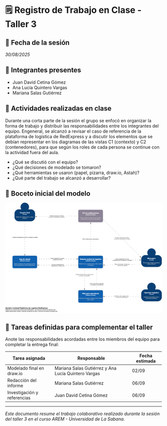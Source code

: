 # 🗒️ Registro de Trabajo en Clase - Taller 3

## 📆 Fecha de la sesión
_30/08/2025_

## 👥 Integrantes presentes
- Juan David Cetina Gómez
- Ana Lucía Quintero Vargas
- Mariana Salas Gutiérrez

## 🧠 Actividades realizadas en clase

Durante una corta parte de la sesión el grupo se enfocó en organizar la forma de trabajo y distribuir las responsabilidades entre los integrantes del equipo. Engeneral, se alcanzó a revisar el caso de referencia de la plataforma de logística de RedExpress y a discutir los elementos que se debían representar en los diagramas de las vistas C1 (contexto) y C2 (contenedores), para que según los roles de cada persona se continue con la actividad fuera del aula.

- ¿Qué se discutió con el equipo?
- ¿Qué decisiones de modelado se tomaron?
- ¿Qué herramientas se usaron (papel, pizarra, draw.io, Astah)?
- ¿Qué parte del trabajo se alcanzó a desarrollar?

## 🧩 Boceto inicial del modelo

![Vista C1 borraodr](./c1-contexto-borrador.drawio.png)

## 🔁 Tareas definidas para complementar el taller

Anote las responsabilidades acordadas entre los miembros del equipo para completar la entrega final:

| Tarea asignada | Responsable | Fecha estimada |
|----------------|-------------|----------------|
| Modelado final en draw.io | Mariana Salas Gutiérrez y Ana Lucía Quintero Vargas | 02/09 |
| Redacción del informe     | Mariana Salas Gutiérrez | 06/09 |
| Investigación y referencias | Juan David Cetina Gómez| 06/09 |

---

_Este documento resume el trabajo colaborativo realizado durante la sesión del taller 3 en el curso AREM - Universidad de La Sabana._
